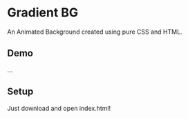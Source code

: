 # Gradient BG
An Animated Background created using pure CSS and HTML.

## Demo
...

## Setup
Just download and open index.html!